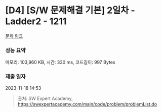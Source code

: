 # [D4] [S/W 문제해결 기본] 2일차 - Ladder2 - 1211 

[문제 링크](https://swexpertacademy.com/main/code/problem/problemDetail.do?contestProbId=AV14BgD6AEECFAYh) 

### 성능 요약

메모리: 103,960 KB, 시간: 330 ms, 코드길이: 997 Bytes

### 제출 일자

2023-11-18 14:53



> 출처: SW Expert Academy, https://swexpertacademy.com/main/code/problem/problemList.do